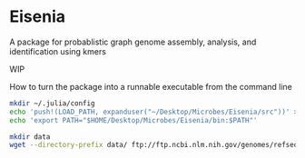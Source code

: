 # Eisenia

A package for probablistic graph genome assembly, analysis, and identification using kmers

WIP

How to turn the package into a runnable executable from the command line
```bash
mkdir ~/.julia/config
echo 'push!(LOAD_PATH, expanduser("~/Desktop/Microbes/Eisenia/src"))' > ~/.julia/config/startup.jl
echo 'export PATH="$HOME/Desktop/Microbes/Eisenia/bin:$PATH"'
```

```bash
mkdir data
wget --directory-prefix data/ ftp://ftp.ncbi.nlm.nih.gov/genomes/refseq/viral/Escherichia_virus_phiX174/latest_assembly_versions/GCF_000819615.1_ViralProj14015/GCF_000819615.1_ViralProj14015_genomic.fna.gz
```

